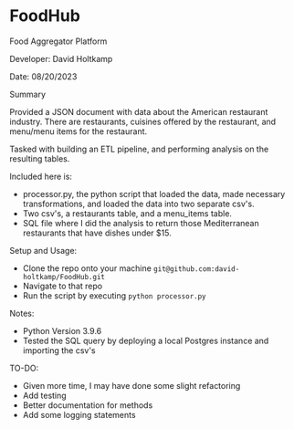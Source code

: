 # FoodHub
Food Aggregator Platform

Developer: David Holtkamp

Date: 08/20/2023

Summary 

Provided a JSON document with data about the American restaurant industry. There are restaurants, cuisines offered by the restaurant, and menu/menu items for the restaurant. 

Tasked with building an ETL pipeline, and performing analysis on the resulting tables. 

Included here is:
- processor.py, the python script that loaded the data, made necessary transformations, and loaded the data into two separate csv's. 
- Two csv's, a restaurants table, and a menu_items table.
- SQL file where I did the analysis to return those Mediterranean restaurants that have dishes under $15.

Setup and Usage: 
- Clone the repo onto your machine `git@github.com:david-holtkamp/FoodHub.git`
- Navigate to that repo
- Run the script by executing `python processor.py`

Notes: 
- Python Version 3.9.6
- Tested the SQL query by deploying a local Postgres instance and importing the csv's

TO-DO: 
- Given more time, I may have done some slight refactoring
- Add testing
- Better documentation for methods
- Add some logging statements

